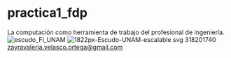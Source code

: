 # practica1_fdp
La computación como herramienta de trabajo del profesional de ingeniería.
![escudo_FI_UNAM](https://user-images.githubusercontent.com/125934195/221692654-0b4b7e32-83d1-4ae4-a618-bb8fbf309dd2.jpg)
![1822px-Escudo-UNAM-escalable svg](https://user-images.githubusercontent.com/125934195/221692765-fe69d31d-92bf-4984-ba34-5e796318e085.png)
318201740
zayravaleria.velasco.ortega@gmail.com
